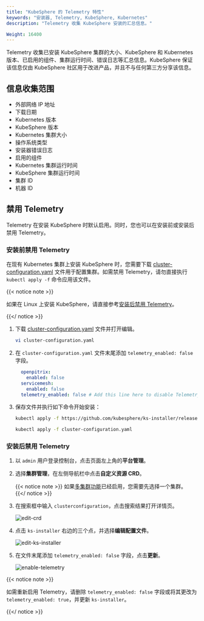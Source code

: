 ```yaml
---
title: "KubeSphere 的 Telemetry 特性"
keywords: "安装器, Telemetry, KubeSphere, Kubernetes"
description: "Telemetry 收集 KubeSphere 安装的汇总信息。"

Weight: 16400
---
```


Telemetry 收集已安装 KubeSphere 集群的大小、KubeSphere 和 Kubernetes 版本、已启用的组件、集群运行时间、错误日志等汇总信息。KubeSphere 保证该信息仅由 KubeSphere 社区用于改进产品，并且不与任何第三方分享该信息。

## 信息收集范围

- 外部网络 IP 地址
- 下载日期
- Kubernetes 版本
- KubeSphere 版本
- Kubernetes 集群大小
- 操作系统类型
- 安装器错误日志
- 启用的组件
- Kubernetes 集群运行时间
- KubeSphere 集群运行时间
- 集群 ID
- 机器 ID

## 禁用 Telemetry

Telemetry 在安装 KubeSphere 时默认启用。同时，您也可以在安装前或安装后禁用 Telemetry。

### 安装前禁用 Telemetry

在现有 Kubernetes 集群上安装 KubeSphere 时，您需要下载 [cluster-configuration.yaml](https://github.com/kubesphere/ks-installer/releases/download/v3.0.0/cluster-configuration.yaml) 文件用于配置集群。如需禁用 Telemetry，请勿直接执行 `kubectl apply -f` 命令应用该文件。

{{< notice note >}}

如果在 Linux 上安装 KubeSphere，请直接参考[安装后禁用 Telemetry](../telemetry/#安装后禁用-telemetry)。

{{</ notice >}}

1. 下载 [cluster-configuration.yaml](https://github.com/kubesphere/ks-installer/releases/download/v3.0.0/cluster-configuration.yaml) 文件并打开编辑。

    ```bash
    vi cluster-configuration.yaml
    ```

2. 在 `cluster-configuration.yaml` 文件末尾添加 `telemetry_enabled: false` 字段。

    ```yaml
      openpitrix:
        enabled: false
      servicemesh:
        enabled: false
      telemetry_enabled: false # Add this line here to disable Telemetry.
    ```

3. 保存文件并执行如下命令开始安装：

    ```bash
    kubectl apply -f https://github.com/kubesphere/ks-installer/releases/download/v3.0.0/kubesphere-installer.yaml
    
    kubectl apply -f cluster-configuration.yaml
    ```

### 安装后禁用 Telemetry

1. 以 `admin` 用户登录控制台，点击页面左上角的**平台管理**。

2. 选择**集群管理**，在左侧导航栏中点击**自定义资源 CRD**。

    {{< notice note >}}
如果[多集群功能](../../multicluster-management/)已经启用，您需要先选择一个集群。
    {{</ notice >}}

3. 在搜索框中输入 `clusterconfiguration`，点击搜索结果打开详情页。

    ![edit-crd](/images/docs/zh-cn/faq/telemetry-in-kubesphere/edit-crd.jpg)

4. 点击 `ks-installer` 右边的三个点，并选择**编辑配置文件**。

    ![edit-ks-installer](/images/docs/zh-cn/faq/telemetry-in-kubesphere/edit-ks-installer.jpg)

5. 在文件末尾添加 `telemetry_enabled: false` 字段，点击**更新**。

    ![enable-telemetry](/images/docs/zh-cn/faq/telemetry-in-kubesphere/enable-telemetry.jpg)

{{< notice note >}}

如需重新启用 Telemetry，请删除 `telemetry_enabled: false` 字段或将其更改为 `telemetry_enabled: true`，并更新 `ks-installer`。

{{</ notice >}}
